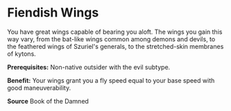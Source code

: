 ﻿---
cssclass: [feats]

---
# Fiendish Wings

You have great wings capable of bearing you aloft. The wings you gain this way vary, from the bat-like wings common among demons and devils, to the feathered wings of Szuriel's generals, to the stretched-skin membranes of kytons.

**Prerequisites:** Non-native outsider with the evil subtype.

**Benefit:** Your wings grant you a fly speed equal to your base speed with good maneuverability.

**Source** Book of the Damned